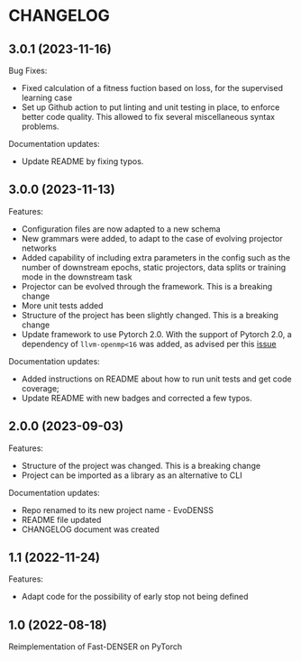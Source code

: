 # CHANGELOG

## 3.0.1 (2023-11-16)


Bug Fixes:

- Fixed calculation of a fitness fuction based on loss, for the supervised learning case
- Set up Github action to put linting and unit testing in place, to enforce better code quality. This allowed to fix several miscellaneous syntax problems.

Documentation updates:

- Update README by fixing typos.


## 3.0.0 (2023-11-13)


Features:

- Configuration files are now adapted to a new schema
- New grammars were added, to adapt to the case of evolving projector networks
- Added capability of including extra parameters in the config such as the number of downstream epochs, static projectors, data splits or training mode in the downstream task 
- Projector can be evolved through the framework. This is a breaking change
- More unit tests added
- Structure of the project has been slightly changed. This is a breaking change
- Update framework to use Pytorch 2.0. With the support of Pytorch 2.0, a dependency of `llvm-openmp<16` was added, as advised per this [issue](https://github.com/pytorch/pytorch/issues/102269)

Documentation updates:

- Added instructions on README about how to run unit tests and get code coverage;
- Update README with new badges and corrected a few typos.


## 2.0.0 (2023-09-03)


Features:

- Structure of the project was changed. This is a breaking change
- Project can be imported as a library as an alternative to CLI


Documentation updates:

- Repo renamed to its new project name - EvoDENSS
- README file updated
- CHANGELOG document was created


## 1.1 (2022-11-24)

Features:

- Adapt code for the possibility of early stop not being defined

## 1.0 (2022-08-18)

Reimplementation of Fast-DENSER on PyTorch